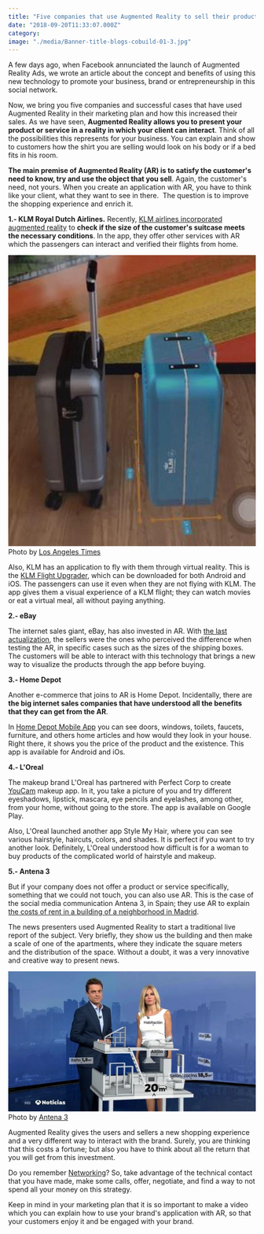 ```yaml
---
title: "Five companies that use Augmented Reality to sell their products"
date: "2018-09-20T11:33:07.000Z"
category: 
image: "./media/Banner-title-blogs-cobuild-01-3.jpg"
---
```


A few days ago, when Facebook annunciated the launch of Augmented Reality Ads, we wrote an article about the concept and benefits of using this new technology to promote your business, brand or entrepreneurship in this social network.

Now, we bring you five companies and successful cases that have used Augmented Reality in their marketing plan and how this increased their sales. As we have seen, **Augmented Reality allows you to present your product or service in a reality in which your client can interact**. Think of all the possibilities this represents for your business. You can explain and show to customers how the shirt you are selling would look on his body or if a bed fits in his room. 

**The main premise of Augmented Reality (AR) is to satisfy the customer's need to know, try and use the object that you sell**. Again, the customer's need, not yours. When you create an application with AR, you have to think like your client, what they want to see in there.  The question is to improve the shopping experience and enrich it.   

**1.- KLM Royal Dutch Airlines.** Recently, [KLM airlines incorporated augmented reality](https://www.youtube.com/watch?v=LAvRIFN_hNc) to **check if the size of the customer's suitcase meets the necessary conditions**. In the app, they offer other services with AR which the passengers can interact and verified their flights from home.

![](./media/image3-asd4231sda.jpg)  
<credits>Photo by [Los Angeles Times](https://www.latimes.com/)</credits>

Also, KLM has an application to fly with them through virtual reality. This is the [KLM Flight Upgrader](https://www.youtube.com/watch?v=PwTFsXDmHx0), which can be downloaded for both Android and iOS. The passengers can use it even when they are not flying with KLM. The app gives them a visual experience of a KLM flight; they can watch movies or eat a virtual meal, all without paying anything.   

**2.- eBay** 

The internet sales giant, eBay, has also invested in AR. With [the last actualization](https://www.youtube.com/watch?v=7ezT7omejfk), the sellers were the ones who perceived the difference when testing the AR, in specific cases such as the sizes of the shipping boxes. The customers will be able to interact with this technology that brings a new way to visualize the products through the app before buying.   

**3.- Home Depot** 

Another e-commerce that joins to AR is Home Depot. Incidentally, there are **the big internet sales companies that have understood all the benefits that they can get from the AR**. 

In [Home Depot Mobile App](https://www.youtube.com/watch?v=yETvPdW9J4s) you can see doors, windows, toilets, faucets, furniture, and others home articles and how would they look in your house. Right there, it shows you the price of the product and the existence. This app is available for Android and iOs.   

**4.- L'Oreal** 

The makeup brand L'Oreal has partnered with Perfect Corp to create [YouCam](https://www.youtube.com/watch?v=6B5XBcSqdjU) makeup app. In it, you take a picture of you and try different eyeshadows, lipstick, mascara, eye pencils and eyelashes, among other, from your home, without going to the store. The app is available on Google Play.

Also, L'Oreal launched another app Style My Hair, where you can see various hairstyle, haircuts, colors, and shades. It is perfect if you want to try another look. Definitely, L'Oreal understood how difficult is for a woman to buy products of the complicated world of hairstyle and makeup. 

**5.- Antena 3** 

But if your company does not offer a product or service specifically, something that we could not touch, you can also use AR. This is the case of the social media communication Antena 3, in Spain; they use AR to explain [the costs of rent in a building of a neighborhood in Madrid](https://www.antena3.com/noticias/tecnologia/asi-ha-estrenado-antena-3-noticias-la-realidad-aumentada-en-su-informativo_201809075b9295630cf2a2488845ada3.html). 

The news presenters used Augmented Reality to start a traditional live report of the subject. Very briefly, they show us the building and then make a scale of one of the apartments, where they indicate the square meters and the distribution of the space. Without a doubt, it was a very innovative and creative way to present news.  

![](./media/unnamed-23221-1.jpg)
<credits>Photo by [Antena 3](https://www.antena3.com/)</credits>

Augmented Reality gives the users and sellers a new shopping experience and a very different way to interact with the brand. Surely, you are thinking that this costs a fortune; but also you have to think about all the return that you will get from this investment. 

Do you remember [Networking](https://cobuildlab.com/blog/networking-for-entrepreneurs-the-key-to-growth)? So, take advantage of the technical contact that you have made, make some calls, offer, negotiate, and find a way to not spend all your money on this strategy. 

Keep in mind in your marketing plan that it is so important to make a video which you can explain how to use your brand's application with AR, so that your customers enjoy it and be engaged with your brand.